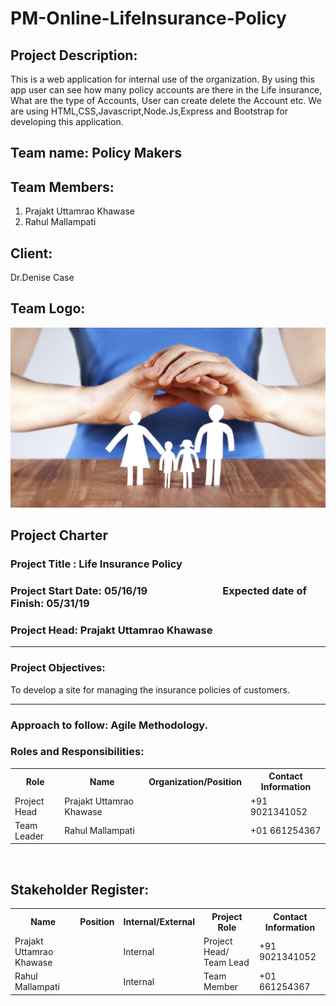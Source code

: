 # PM-Online-LifeInsurance-Policy


## Project Description:
This is a web application for internal use of the organization. By using this app user can see how many policy accounts are there in the Life insurance, What are the type of Accounts, User can create delete the Account etc. We are using HTML,CSS,Javascript,Node.Js,Express and Bootstrap for developing this application.



 ## Team name: Policy Makers



## Team Members:
1. Prajakt Uttamrao Khawase<br>
2. Rahul Mallampati<br>


## Client:
Dr.Denise Case<br>

## Team Logo:

![logo](life-insurance-cost-1024x686-1024x585.jpg)


## Project Charter

### Project Title : Life Insurance Policy

### Project Start Date: 05/16/19 &nbsp;&nbsp;&nbsp;&nbsp;&nbsp;&nbsp;&nbsp;&nbsp;&nbsp;&nbsp;&nbsp;&nbsp;&nbsp;&nbsp;&nbsp;&nbsp;&nbsp;&nbsp;&nbsp;&nbsp;&nbsp;&nbsp;&nbsp;&nbsp;&nbsp;&nbsp;&nbsp;&nbsp;&nbsp;&nbsp;Expected date of Finish: 05/31/19



### Project Head: Prajakt Uttamrao Khawase

<hr>

### Project Objectives:
To develop a site for managing the insurance policies of customers.

<hr>


### Approach to follow: Agile Methodology.


### Roles and Responsibilities:

<table>
  <tr>
    <th>Role</th>
    <th>Name</th>
    <th>Organization/Position</th>
    <th>Contact Information</th>
  </tr>
  <tr>
    <td>Project Head</td>
    <td>Prajakt Uttamrao Khawase</td>
    <td></td>
   <td>+91 9021341052</td>
  </tr>
  <tr>
    <td>Team Leader</td>
    <td>Rahul Mallampati</td>
    <td></td>
    <td>+01 661254367</td>
  </tr>
  </tr>
</table>
<br>


## Stakeholder Register:


<table>
  <tr>
    <th>Name</th>
    <th>Position</th>
    <th>Internal/External</th>
    <th>Project Role</th>
    <th>Contact Information</th>
  </tr>
  <tr>
    <td>Prajakt Uttamrao Khawase</td>
    <td></td>
    <td>Internal</td>
    <td>Project Head/ Team Lead</td>
    <td>+91 9021341052</td>
  </tr>
 <tr>
    <td>Rahul Mallampati</td>
    <td></td>
    <td>Internal</td>
    <td>Team Member</td>
    <td>+01 661254367</td>
  </tr>
</table>


